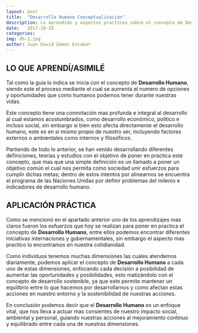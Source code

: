 ```yaml
---
layout: post
title:  "Desarrollo Humano Conceptualización"
description: Lo aprendido y aspectos practicos sobre el concepto de Desarrollo Humano
date:   2017-10-25
categories: 
img: dh-1.jpg
author: Juan David Gómez Escobar
---
```


## LO QUE APRENDÍ/ASIMILÉ

Tal como la guía lo indica se inicia con el concepto de **Desarrollo Humano**, siendo este el proceso mediante el cual se aumenta el numero de opciones y oportunidades que como humanos podemos tener durante nuestras vidas.

Este concepto tiene una connotación mas profunda e integral al desarrollo al cual estamos acostumbrados, como desarrollo económico,  político e incluso social, sin embargo si bien esto afecta directamente el desarrollo humano, este es en si mismo propio de nuestro ser, incluyendo factores externos o ambientales como internos y filosóficos.

Partiendo de todo lo anterior, se han venido desarrollando diferentes definiciones, teorías y estudios  con el objetivo de poner en practica este concepto, que mas que una simple definición es un llamado a poner un objetivo común el cual nos permita como sociedad unir esfuerzos para cumplir dichas metas; dentro de estos intentos por alinearnos se encuentra el programa de las Naciones Unidas por definir problemas del milenio e indicadores de desarrollo humano.

## APLICACIÓN PRÁCTICA

Como se mencionó en el apartado anterior uno de los aprendizajes mas claros fueron los esfuerzos que hoy se realizan para poner en practica el concepto de **Desarrollo Humano**, entre ellos podemos encontrar diferentes iniciativas internaciones y gubernamentales, sin embargo el aspecto mas practico lo encontramos en nuestra cotidianidad.

Como individuos tenemos muchas dimensiones las cuales atendemos diariamente, podemos aplicar el concepto de **Desarrollo Humano** a cada uno de estas dimensiones, enfocando cada decisión a posibilidad de aumentar las oportunidades y posibilidades, esto matizándolo con el concepto de desarrollo sostenible, ya que este permite mantener un equilibrio entre lo que hacemos por desarrollarnos y como afectan estas acciones en nuestro entorno y la sostenibilidad de nuestras acciones.

En conclusión podemos decir que el **Desarrollo Humano** es un enfoque vital, que nos lleva a actuar mas consientes de nuestro impacto social, ambiental y personal, guiando nuestras acciones al mejoramiento continuo y equilibrado entre cada una de nuestras dimensiones.
